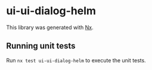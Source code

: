 # ui-ui-dialog-helm

This library was generated with [Nx](https://nx.dev).

## Running unit tests

Run `nx test ui-ui-dialog-helm` to execute the unit tests.
